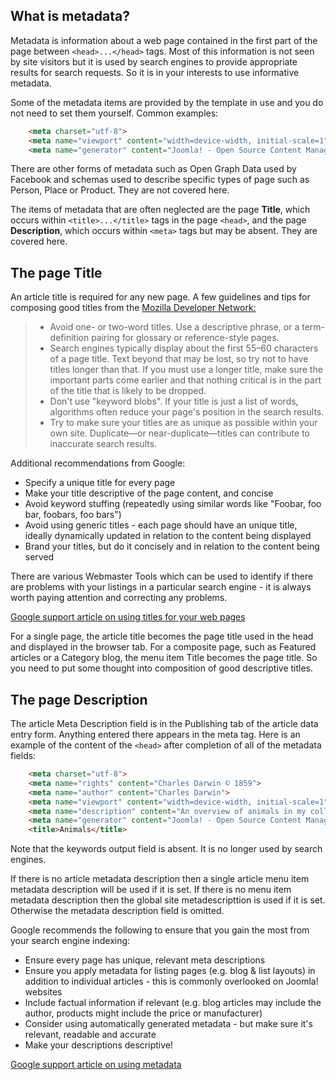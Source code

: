 <!-- Filename:  jdocmanual?manual=user&heading=articles&filename=article-metadata.md / Display title: Article Metadata -->

## What is metadata?

Metadata is information about a web page contained in the first part of the page
between `<head>...</head>` tags. Most of this information is not seen by site
visitors but it is used by search engines to provide appropriate results for
search requests. So it is in your interests to use informative metadata.

Some of the metadata items are provided by the template in use and you do
not need to set them yourself. Common examples:

```html
    <meta charset="utf-8">
    <meta name="viewport" content="width=device-width, initial-scale=1">
    <meta name="generator" content="Joomla! - Open Source Content Management">
```
There are other forms of metadata such as Open Graph Data used by Facebook and
schemas used to describe specific types of page such as Person, Place or
Product. They are not covered here.

The items of metadata that are often neglected are the page **Title**, which
occurs within `<title>...</title>` tags in the page `<head>`, and the page
**Description**, which occurs within `<meta>` tags but may be absent. They
are covered here.

## The page Title

An article title is required for any new page. A few guidelines and tips for
composing good titles from the [Mozilla Developer
Network:](https://developer.mozilla.org/en-US/docs/Web/HTML/Element/title)

>* Avoid one- or two-word titles. Use a descriptive phrase, or a term-definition pairing for glossary or reference-style pages.
>* Search engines typically display about the first 55–60 characters of a page title. Text beyond that may be lost, so try not to have titles longer than that. If you must use a longer title, make sure the important parts come earlier and that nothing critical is in the part of the title that is likely to be dropped.
>* Don't use "keyword blobs". If your title is just a list of words, algorithms often reduce your page's position in the search results.
>* Try to make sure your titles are as unique as possible within your own site. Duplicate—or near-duplicate—titles can contribute to inaccurate search results.

Additional recommendations from Google:

- Specify a unique title for every page
- Make your title descriptive of the page content, and concise
- Avoid keyword stuffing (repeatedly using similar words like "Foobar,
  foo bar, foobars, foo bars")
- Avoid using generic titles - each page should have an unique title,
  ideally dynamically updated in relation to the content being displayed
- Brand your titles, but do it concisely and in relation to the content
  being served

There are various Webmaster Tools which can be used to identify if there
are problems with your listings in a particular search engine - it is
always worth paying attention and correcting any problems.

<a
href="http://support.google.com/webmasters/bin/answer.py?hl=en&amp;answer=35624"
class="external text" target="_blank"
rel="nofollow noreferrer noopener">Google support article on using
titles for your web pages</a>

For a single page, the article title becomes the page title used in the head
and displayed in the browser tab. For a composite page, such as Featured
articles or a Category blog, the menu item Title becomes the page title. So
you need to put some thought into composition of good descriptive titles.

## The page Description

The article Meta Description field is in the Publishing tab of the article
data entry form. Anything entered there appears in the meta tag. Here is an
example of the content of the `<head>` after completion of all of the metadata
fields:

```html
    <meta charset="utf-8">
    <meta name="rights" content="Charles Darwin © 1859">
    <meta name="author" content="Charles Darwin">
    <meta name="viewport" content="width=device-width, initial-scale=1">
    <meta name="description" content="An overview of animals in my collection.">
    <meta name="generator" content="Joomla! - Open Source Content Management">
    <title>Animals</title>
```
Note that the keywords output field is absent. It is no longer used by
search engines.

If there is no article metadata description then a single article menu item
metadata description will be used if it is set. If there is no menu item
metadata description then the global site metadescripttion is used if it is
set. Otherwise the metadata description field is omitted.

Google recommends the following to ensure that you gain the most from
your search engine indexing:

- Ensure every page has unique, relevant meta descriptions
- Ensure you apply metadata for listing pages (e.g. blog & list layouts)
  in addition to individual articles - this is commonly overlooked on
  Joomla! websites
- Include factual information if relevant (e.g. blog articles may
  include the author, products might include the price or manufacturer)
- Consider using automatically generated metadata - but make sure it's
  relevant, readable and accurate
- Make your descriptions descriptive!

<a href="http://support.google.com/webmasters/bin/answer.py?hl=en&amp;answer=35624"
class="external text" target="_blank"
rel="nofollow noreferrer noopener">Google support article on using
metadata</a>
